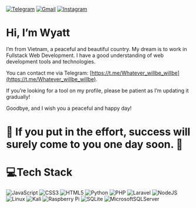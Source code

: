 [![Telegram](https://img.shields.io/badge/Telegram-2CA5E0?style=for-the-badge&logo=telegram&logoColor=white)](https://t.me/Whatever_willbe_willbe) [![Gmail](https://img.shields.io/badge/Gmail-D14836?style=for-the-badge&logo=gmail&logoColor=white)](mailto:hoangftuaans.nov@gmail.com) [![Instagram](https://img.shields.io/badge/Instagram-%23E4405F.svg?style=for-the-badge&logo=Instagram&logoColor=white)](https://www.instagram.com/nov.wyatt)

# Hi, I’m Wyatt
I’m from Vietnam, a peaceful and beautiful country. My dream is to work in Fullstack Web Development. I have a good understanding of web development tools and technologies.

You can contact me via Telegram: [https://t.me/Whatever_willbe_willbe](https://t.me/Whatever_willbe_willbe).

If you’re looking for a tool on my profile, please be patient as I’m updating it gradually!

Goodbye, and I wish you a peaceful and happy day!

# 🌟 **If you put in the effort, success will surely come to you one day soon.** 🌟

# 💻Tech Stack
![JavaScript](https://img.shields.io/badge/javascript-%23323330.svg?style=for-the-badge&logo=javascript&logoColor=%23F7DF1E) ![CSS3](https://img.shields.io/badge/css3-%231572B6.svg?style=for-the-badge&logo=css3&logoColor=white) ![HTML5](https://img.shields.io/badge/html5-%23E34F26.svg?style=for-the-badge&logo=html5&logoColor=white) ![Python](https://img.shields.io/badge/python-3670A0?style=for-the-badge&logo=python&logoColor=ffdd54) ![PHP](https://img.shields.io/badge/php-%23777BB4.svg?style=for-the-badge&logo=php&logoColor=white) ![Laravel](https://img.shields.io/badge/laravel-%23FF2D20.svg?style=for-the-badge&logo=laravel&logoColor=white) ![NodeJS](https://img.shields.io/badge/node.js-6DA55F?style=for-the-badge&logo=node.js&logoColor=white) ![Linux](https://img.shields.io/badge/Linux-FCC624?style=for-the-badge&logo=linux&logoColor=black) ![Kali](https://img.shields.io/badge/Kali-268BEE?style=for-the-badge&logo=kalilinux&logoColor=white) ![Raspberry Pi](https://img.shields.io/badge/-RaspberryPi-C51A4A?style=for-the-badge&logo=Raspberry-Pi) ![SQLite](https://img.shields.io/badge/sqlite-%2307405e.svg?style=for-the-badge&logo=sqlite&logoColor=white) ![MicrosoftSQLServer](https://img.shields.io/badge/Microsoft%20SQL%20Sever-CC2927?style=for-the-badge&logo=microsoft%20sql%20server&logoColor=white)
